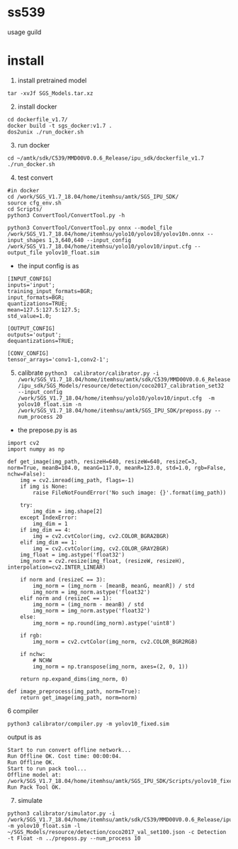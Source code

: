 # ss539
usage guild

# install
1. install pretrained model 
```
tar -xvJf SGS_Models.tar.xz
```
2. install docker
``` 
cd dockerfile_v1.7/
docker build -t sgs_docker:v1.7 .
dos2unix ./run_docker.sh 
```
3. run docker
```
cd ~/amtk/sdk/C539/MMD00V0.0.6_Release/ipu_sdk/dockerfile_v1.7
./run_docker.sh 
```

4. test convert
```
#in docker
cd /work/SGS_V1.7_18.04/home/itemhsu/amtk/SGS_IPU_SDK/
source cfg_env.sh
cd Scripts/
python3 ConvertTool/ConvertTool.py -h
```
```python3 ConvertTool/ConvertTool.py onnx --model_file /work/SGS_V1.7_18.04/home/itemhsu/yolo10/yolov10/yolov10n.onnx --input_shapes 1,3,640,640 --input_config /work/SGS_V1.7_18.04/home/itemhsu/yolo10/yolov10/input.cfg --output_file yolov10_float.sim```
* the input config is as
```
[INPUT_CONFIG]
inputs='input';
training_input_formats=BGR;
input_formats=BGR;
quantizations=TRUE;
mean=127.5:127.5:127.5;
std_value=1.0;

[OUTPUT_CONFIG]
outputs='output';
dequantizations=TRUE;

[CONV_CONFIG]
tensor_arrays='conv1-1,conv2-1';
```

5. calibrate
```python3  calibrator/calibrator.py -i /work/SGS_V1.7_18.04/home/itemhsu/amtk/sdk/C539/MMD00V0.0.6_Release/ipu_sdk/SGS_Models/resource/detection/coco2017_calibration_set32  --input_config /work/SGS_V1.7_18.04/home/itemhsu/yolo10/yolov10/input.cfg  -m yolov10_float.sim -n /work/SGS_V1.7_18.04/home/itemhsu/amtk/SGS_IPU_SDK/preposs.py --num_process 20```
* the prepose.py is as
```
import cv2
import numpy as np

def get_image(img_path, resizeH=640, resizeW=640, resizeC=3, norm=True, meanB=104.0, meanG=117.0, meanR=123.0, std=1.0, rgb=False, nchw=False):
    img = cv2.imread(img_path, flags=-1)
    if img is None:
        raise FileNotFoundError('No such image: {}'.format(img_path))

    try:
        img_dim = img.shape[2]
    except IndexError:
        img_dim = 1
    if img_dim == 4:
        img = cv2.cvtColor(img, cv2.COLOR_BGRA2BGR)
    elif img_dim == 1:
        img = cv2.cvtColor(img, cv2.COLOR_GRAY2BGR)
    img_float = img.astype('float32')
    img_norm = cv2.resize(img_float, (resizeW, resizeH), interpolation=cv2.INTER_LINEAR)

    if norm and (resizeC == 3):
        img_norm = (img_norm - [meanB, meanG, meanR]) / std
        img_norm = img_norm.astype('float32')
    elif norm and (resizeC == 1):
        img_norm = (img_norm - meanB) / std
        img_norm = img_norm.astype('float32')
    else:
        img_norm = np.round(img_norm).astype('uint8')

    if rgb:
        img_norm = cv2.cvtColor(img_norm, cv2.COLOR_BGR2RGB)

    if nchw:
        # NCHW
        img_norm = np.transpose(img_norm, axes=(2, 0, 1))

    return np.expand_dims(img_norm, 0)

def image_preprocess(img_path, norm=True):
    return get_image(img_path, norm=norm)
```
6 compiler
```
python3 calibrator/compiler.py -m yolov10_fixed.sim
```
output is as 
```
Start to run convert offline network...
Run Offline OK. Cost time: 00:00:04.
Run Offline OK.
Start to run pack tool...
Offline model at: /work/SGS_V1.7_18.04/home/itemhsu/amtk/SGS_IPU_SDK/Scripts/yolov10_fixed.sim_sgsimg.img
Run Pack Tool OK.
```
7. simulate
```
python3 calibrator/simulator.py -i /work/SGS_V1.7_18.04/home/itemhsu/amtk/sdk/C539/MMD00V0.0.6_Release/ipu_sdk/SGS_Models/resource/detection/coco2017_calibration_set32 -m yolov10_float.sim -l ~/SGS_Models/resource/detection/coco2017_val_set100.json -c Detection -t Float -n ../preposs.py --num_process 10
```
   
